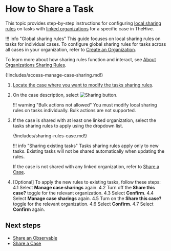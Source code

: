 # How to Share a Task

This topic provides step-by-step instructions for configuring [local sharing rules](../../../administration/organizations/about-organizations-sharing-rules.md#local-sharing-rules) on tasks with [linked organizations](../../../administration/organizations/link-an-organization.md) for a specific case in TheHive.

!!! info "Global sharing rules"
This guide focuses on local sharing rules on tasks for individual cases. To configure global sharing rules for tasks across all cases in your organization, refer to [Create an Organization](../../../administration/organizations/create-an-organization.md).

To learn more about how sharing rules function and interact, see [About Organizations Sharing Rules](../../../administration/organizations/about-organizations-sharing-rules.md).

{!includes/access-manage-case-sharing.md!}

1. [Locate the case where you want to modify the tasks sharing rules](../../analyst-corner/cases/search-for-cases/find-a-case.md).

2. On the case description, select ![Sharing button](../../../../images/user-guides/analyst-corner/cases/sharing-button.png).

    !!! warning "Bulk actions not allowed"
        You must modify local sharing rules on tasks individually. Bulk actions are not supported.

3. If the case is shared with at least one linked organization, select the tasks sharing rules to apply using the dropdown list.

    {!includes/sharing-rules-case.md!}

    !!! info "Sharing existing tasks"
    Tasks sharing rules apply only to new tasks. Existing tasks will not be shared automatically when updating the rules.

    If the case is not shared with any linked organization, refer to [Share a Case](share-a-case.md).

4. [Optional] To apply the new rules to existing tasks, follow these steps:
    4.1 Select **Manage case sharings** again.
    4.2 Turn off the **Share this case?** toggle for the relevant organization.
    4.3 Select **Confirm**.
    4.4 Select **Manage case sharings** again.
    4.5 Turn on the **Share this case?** toggle for the relevant organization.
    4.6 Select **Confirm**.
    4.7 Select **Confirm** again.

## Next steps

* [Share an Observable](../cases/share-an-observable.md)
* [Share a Case](share-a-case.md)